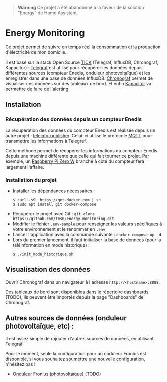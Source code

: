 > **Warning**
> Ce projet a été abandonné à la faveur de la solution "Energy" de Home Assistant.

# Energy Monitoring

Ce projet permet de suivre en temps réel la consommation et la production d'électricité de mon domicile. 

Il est basé sur la stack Open Source [TICK](https://www.influxdata.com/time-series-platform/) (Telegraf, InfluxDB, Chronograf, Kapacitor) : [Telegraf](https://www.influxdata.com/time-series-platform/telegraf/) est utilisé pour récupérer les données depuis différentes sources (compteur Enedis, onduleur photovoltaïque) et les enregistrer dans une base de données InfluxDB. [Chronograf](https://www.influxdata.com/time-series-platform/chronograf/) permet de visualiser ces données sur des tableaux de bord. Et enfin [Kapacitor](https://www.influxdata.com/time-series-platform/kapacitor/) va permettre de faire de l'alerting.

## Installation

### Récupération des données depuis un compteur Enedis

La récupération des données du compteur Enedis est réalisée depuis un autre projet : [teleinfo-publisher](https://github.com/tms0/teleinfo-publisher).
Celui-ci utilise le protocole [MQTT](https://fr.wikipedia.org/wiki/MQTT) pour transmettre les informations à Telegraf.

Cette méthode permet de récupérer les informations du compteur Enedis depuis une machine différente que celle qui fait tourner ce projet. Par exemple, un [Raspberry Pi Zero W](https://www.raspberrypi.org/products/raspberry-pi-zero-w/) branché à côté du compteur fera largement l'affaire.

### Installation du projet

- Installer les dépendances nécessaires :
  ```
  $ curl -sSL https://get.docker.com | sh
  $ sudo apt install git docker-compose
  ```
- Récupérer le projet avec Git : `git clone https://github.com/tms0/energy-monitoring.git`
- Modifier le fichier `.env-sample` pour renseigner les valeurs spécifiques à votre environnement et le renommer en `.env`
- Lancer l'application avec la commande suivante : `docker-compose up -d`
- Lors du premier lancement, il faut initialiser la base de données (pour la téléinformation en mode historique) :
  ```
  $ ./init_mode_historique.sh
  ```

## Visualisation des données

Ouvrir Chronograf dans un navigateur à l'adresse `http://<hostname>:8888`.

Des tableaux de bord sont disponibles dans le répertoire dashboards (TODO), ils peuvent être importés depuis la page "Dashboards" de Chronograf.

## Autres sources de données (onduleur photovoltaïque, etc) :

Il est assez simple de rajouter d'autres sources de données, en utilisant Telegraf.

Pour le moment, seule la configuration pour un onduleur Fronius est disponible, si vous souhaitez soumettre une nouvelle configuration, n'hésitez pas !

-  Onduleur Fronius (photovoltaïque) (TODO)




